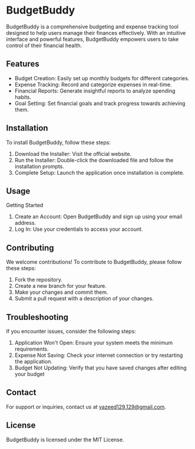 # BudgetBuddy

BudgetBuddy is a comprehensive budgeting and expense tracking tool designed to help users manage their finances effectively. With an intuitive interface and powerful features, BudgetBuddy empowers users to take control of their financial health.
## Features

- Budget Creation: Easily set up monthly budgets for different categories.
- Expense Tracking: Record and categorize expenses in real-time.
- Financial Reports: Generate insightful reports to analyze spending habits.
- Goal Setting: Set financial goals and track progress towards achieving them.


## Installation

To install BudgetBuddy, follow these steps:
1. Download the Installer: Visit the official website.
2. Run the Installer: Double-click the downloaded file and follow the installation prompts.
3. Complete Setup: Launch the application once installation is complete.
   
## Usage

Getting Started
1. Create an Account: Open BudgetBuddy and sign up using your email address.
2. Log In: Use your credentials to access your account.

## Contributing

We welcome contributions! To contribute to BudgetBuddy, please follow these steps:
1. Fork the repository.
2. Create a new branch for your feature.
3. Make your changes and commit them.
4. Submit a pull request with a description of your changes.

## Troubleshooting

If you encounter issues, consider the following steps:
1. Application Won't Open: Ensure your system meets the minimum requirements.
2. Expense Not Saving: Check your internet connection or try restarting the application.
3. Budget Not Updating: Verify that you have saved changes after editing your budget

## Contact

For support or inquiries, contact us at yazeed129.129@gmail.com.


## License

BudgetBuddy is licensed under the MIT License.

